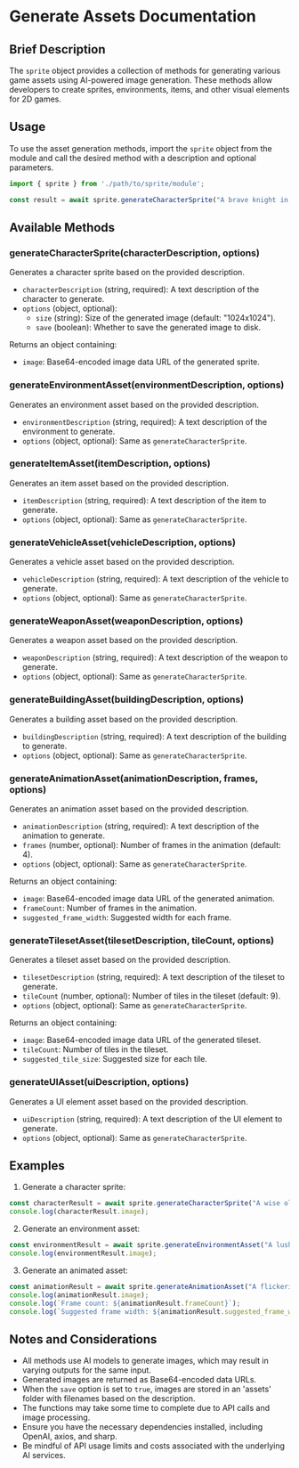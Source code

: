 # Generate Assets Documentation

## Brief Description

The `sprite` object provides a collection of methods for generating various game assets using AI-powered image generation. These methods allow developers to create sprites, environments, items, and other visual elements for 2D games.

## Usage

To use the asset generation methods, import the `sprite` object from the module and call the desired method with a description and optional parameters.

```javascript
import { sprite } from './path/to/sprite/module';

const result = await sprite.generateCharacterSprite("A brave knight in shining armor");
```

## Available Methods

### generateCharacterSprite(characterDescription, options)

Generates a character sprite based on the provided description.

- `characterDescription` (string, required): A text description of the character to generate.
- `options` (object, optional):
  - `size` (string): Size of the generated image (default: "1024x1024").
  - `save` (boolean): Whether to save the generated image to disk.

Returns an object containing:
- `image`: Base64-encoded image data URL of the generated sprite.

### generateEnvironmentAsset(environmentDescription, options)

Generates an environment asset based on the provided description.

- `environmentDescription` (string, required): A text description of the environment to generate.
- `options` (object, optional): Same as `generateCharacterSprite`.

### generateItemAsset(itemDescription, options)

Generates an item asset based on the provided description.

- `itemDescription` (string, required): A text description of the item to generate.
- `options` (object, optional): Same as `generateCharacterSprite`.

### generateVehicleAsset(vehicleDescription, options)

Generates a vehicle asset based on the provided description.

- `vehicleDescription` (string, required): A text description of the vehicle to generate.
- `options` (object, optional): Same as `generateCharacterSprite`.

### generateWeaponAsset(weaponDescription, options)

Generates a weapon asset based on the provided description.

- `weaponDescription` (string, required): A text description of the weapon to generate.
- `options` (object, optional): Same as `generateCharacterSprite`.

### generateBuildingAsset(buildingDescription, options)

Generates a building asset based on the provided description.

- `buildingDescription` (string, required): A text description of the building to generate.
- `options` (object, optional): Same as `generateCharacterSprite`.

### generateAnimationAsset(animationDescription, frames, options)

Generates an animation asset based on the provided description.

- `animationDescription` (string, required): A text description of the animation to generate.
- `frames` (number, optional): Number of frames in the animation (default: 4).
- `options` (object, optional): Same as `generateCharacterSprite`.

Returns an object containing:
- `image`: Base64-encoded image data URL of the generated animation.
- `frameCount`: Number of frames in the animation.
- `suggested_frame_width`: Suggested width for each frame.

### generateTilesetAsset(tilesetDescription, tileCount, options)

Generates a tileset asset based on the provided description.

- `tilesetDescription` (string, required): A text description of the tileset to generate.
- `tileCount` (number, optional): Number of tiles in the tileset (default: 9).
- `options` (object, optional): Same as `generateCharacterSprite`.

Returns an object containing:
- `image`: Base64-encoded image data URL of the generated tileset.
- `tileCount`: Number of tiles in the tileset.
- `suggested_tile_size`: Suggested size for each tile.

### generateUIAsset(uiDescription, options)

Generates a UI element asset based on the provided description.

- `uiDescription` (string, required): A text description of the UI element to generate.
- `options` (object, optional): Same as `generateCharacterSprite`.

## Examples

1. Generate a character sprite:
```javascript
const characterResult = await sprite.generateCharacterSprite("A wise old wizard with a long beard");
console.log(characterResult.image);
```

2. Generate an environment asset:
```javascript
const environmentResult = await sprite.generateEnvironmentAsset("A lush forest with a hidden waterfall");
console.log(environmentResult.image);
```

3. Generate an animated asset:
```javascript
const animationResult = await sprite.generateAnimationAsset("A flickering torch", 6);
console.log(animationResult.image);
console.log(`Frame count: ${animationResult.frameCount}`);
console.log(`Suggested frame width: ${animationResult.suggested_frame_width}`);
```

## Notes and Considerations

- All methods use AI models to generate images, which may result in varying outputs for the same input.
- Generated images are returned as Base64-encoded data URLs.
- When the `save` option is set to `true`, images are stored in an 'assets' folder with filenames based on the description.
- The functions may take some time to complete due to API calls and image processing.
- Ensure you have the necessary dependencies installed, including OpenAI, axios, and sharp.
- Be mindful of API usage limits and costs associated with the underlying AI services.
